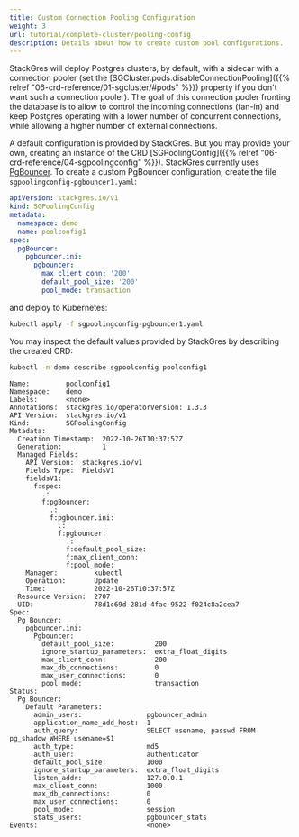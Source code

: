 ```yaml
---
title: Custom Connection Pooling Configuration
weight: 3
url: tutorial/complete-cluster/pooling-config
description: Details about how to create custom pool configurations.
---
```


StackGres will deploy Postgres clusters, by default, with a sidecar with a connection pooler (set the
[SGCluster.pods.disableConnectionPooling]({{% relref "06-crd-reference/01-sgcluster/#pods" %}}) property if you
don't want such a connection pooler). The goal of this connection pooler fronting the database is to allow to control
the incoming connections (fan-in) and keep Postgres operating with a lower number of concurrent connections, while
allowing a higher number of external connections.

A default configuration is provided by StackGres. But you may provide your own, creating an instance of the CRD
[SGPoolingConfig]({{% relref "06-crd-reference/04-sgpoolingconfig" %}}). StackGres currently uses
[PgBouncer](https://www.pgbouncer.org/). To create a custom PgBouncer configuration, create the file
`sgpoolingconfig-pgbouncer1.yaml`:

```yaml
apiVersion: stackgres.io/v1
kind: SGPoolingConfig
metadata:
  namespace: demo
  name: poolconfig1
spec:
  pgBouncer:
    pgbouncer.ini:
      pgbouncer:
        max_client_conn: '200'
        default_pool_size: '200'
        pool_mode: transaction
```

and deploy to Kubernetes:

```bash
kubectl apply -f sgpoolingconfig-pgbouncer1.yaml
```

You may inspect the default values provided by StackGres by describing the created CRD:

```bash
kubectl -n demo describe sgpoolconfig poolconfig1
```

```plain
Name:         poolconfig1
Namespace:    demo
Labels:       <none>
Annotations:  stackgres.io/operatorVersion: 1.3.3
API Version:  stackgres.io/v1
Kind:         SGPoolingConfig
Metadata:
  Creation Timestamp:  2022-10-26T10:37:57Z
  Generation:          1
  Managed Fields:
    API Version:  stackgres.io/v1
    Fields Type:  FieldsV1
    fieldsV1:
      f:spec:
        .:
        f:pgBouncer:
          .:
          f:pgbouncer.ini:
            .:
            f:pgbouncer:
              .:
              f:default_pool_size:
              f:max_client_conn:
              f:pool_mode:
    Manager:         kubectl
    Operation:       Update
    Time:            2022-10-26T10:37:57Z
  Resource Version:  2707
  UID:               78d1c69d-281d-4fac-9522-f024c8a2cea7
Spec:
  Pg Bouncer:
    pgbouncer.ini:
      Pgbouncer:
        default_pool_size:          200
        ignore_startup_parameters:  extra_float_digits
        max_client_conn:            200
        max_db_connections:         0
        max_user_connections:       0
        pool_mode:                  transaction
Status:
  Pg Bouncer:
    Default Parameters:
      admin_users:                pgbouncer_admin
      application_name_add_host:  1
      auth_query:                 SELECT usename, passwd FROM pg_shadow WHERE usename=$1
      auth_type:                  md5
      auth_user:                  authenticator
      default_pool_size:          1000
      ignore_startup_parameters:  extra_float_digits
      listen_addr:                127.0.0.1
      max_client_conn:            1000
      max_db_connections:         0
      max_user_connections:       0
      pool_mode:                  session
      stats_users:                pgbouncer_stats
Events:                           <none>
```
